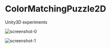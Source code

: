# ColorMatchingPuzzle2D

Unity3D experiments


![screenshot-0](https://raw.githubusercontent.com/colintrinity/ColorMatchingPuzzle2D/screenshots/screenshot-0.png "screenshot-0")

![screenshot-1](https://raw.githubusercontent.com/colintrinity/ColorMatchingPuzzle2D/screenshots/screenshot-1.png "screenshot-1")